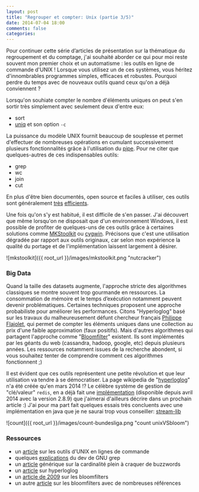 ```yaml
---
layout: post
title: "Regrouper et compter: Unix (partie 3/5)"
date: 2014-07-04 18:00
comments: false
categories: 
---
```

Pour continuer cette série d’articles de présentation sur la thématique du regroupement et du comptage, j'ai souhaité aborder ce qui pour moi reste souvent mon premier choix et un automatisme : les outils en ligne de commande d'UNIX ! Lorsque vous utilisez un de ces systèmes, vous héritez d'innombrables programmes simples, efficaces et robustes. Pourquoi perdre du temps avec de nouveaux outils quand ceux qu'on a déjà conviennent ?

Lorsqu'on souhiate compter le nombre d'éléments uniques on peut s'en sortir très simplement avec seulement deux d'entre eux:

- sort
- [uniq](http://en.wikipedia.org/wiki/Uniq) et son option `-c`

La puissance du modèle UNIX fournit beaucoup de souplesse et permet d'effectuer de nombreuses opérations en cumulant successivement plusieurs fonctionnalités grâce à l'utilisation du [pipe](http://doc.cat-v.org/unix/pipes/). Pour ne citer que quelques-autres de ces indispensables outils:

- grep
- wc
- join
- cut

En plus d'être bien documentés, open source et faciles à utiliser, ces outils sont généralement [très](http://lists.freebsd.org/pipermail/freebsd-current/2010-August/019310.html) [efficients](http://en.wikipedia.org/wiki/Merge_sort).

Une fois qu'on s'y est habitué, il est difficile de s'en passer. J'ai découvert que même lorsqu'on ne disposait que d'un environnement Windows, il est possible de profiter de quelques-uns de ces outils grâce à certaines solutions comme [MKStoolkit](http://en.wikipedia.org/wiki/MKS_Toolkit) ou [cygwin](http://en.wikipedia.org/wiki/Cygwin). Précisons que c'est une utilisation dégradée par rapport aux outils originaux, car selon mon expérience la qualité du portage et de l'implémentation laissent largement à désirer.

![mkstoolkit]({{ root_url }}/images/mkstoolkit.png "nutcracker")

### Big Data

Quand la taille des datasets augmente, l'approche stricte des algorithmes classiques se montre souvent trop gourmande en ressources. La consommation de mémoire et le temps d’exécution notamment peuvent devenir problématiques. Certaines techniques proposent une approche probabiliste pour améliorer les performances. Citons "Hyperloglog" basé sur les travaux du malheureusement défunt chercheur français [Philippe Flajolet](http://inria-alumni.fr/index.php/fr/page/article/id/202), qui permet de compter les éléments uniques dans une collection au prix d'une faible approximation (faux positifs). Mais d'autres algorithmes qui partagent l'approche comme "[Bloomfilter](http://en.wikipedia.org/wiki/Bloom_filter)" existent. Ils sont implémentés par les géants du web (cassandra, hadoop, google, etc) depuis plusieurs années. Les ressources notamment issues de la recherche abondent, si vous souhaitez tenter de comprendre comment ces algorithmes fonctionnent ;)

Il est évident que ces outils représentent une petite révolution et que leur utilisation va tendre à se démocratiser. La page wikipedia de "[hyperloglog](http://en.wikipedia.org/wiki/HyperLogLog)" n'a été créée qu'en mars 2014 !? Le célèbre système de gestion de "clé/valeur" `redis`, en a déjà fait une [implémentation](http://antirez.com/news/75) (disponible depuis avril 2014 avec la version 2.8.9) que j'aimerai d'ailleurs décrire dans un prochain article :) J'ai pour ma part fait quelques essais très concluents avec une implémentation en java que je ne saurai trop vous conseiller: [stream-lib](https://github.com/addthis/stream-lib)

![count]({{ root_url }}/images/count-bundesliga.png "count unixVSbloom")

### Ressources

- un [article](http://www.gregreda.com/2013/07/15/unix-commands-for-data-science/) sur les outils d'UNIX en lignes de commande
- quelques [explications](http://lists.freebsd.org/pipermail/freebsd-current/2010-August/019310.html) du dev de GNU grep
- un [article](http://highscalability.com/blog/2012/4/5/big-data-counting-how-to-count-a-billion-distinct-objects-us.html) générique sur la cardinalité plein à craquer de buzzwords
- un [article](http://research.neustar.biz/2012/10/25/sketch-of-the-day-hyperloglog-cornerstone-of-a-big-data-infrastructure/) sur hyperloglog
- un [article de 2009](http://spyced.blogspot.fr/2009/01/all-you-ever-wanted-to-know-about.html) sur les bloomfilters
- un autre [article](http://billmill.org/bloomfilter-tutorial/) sur les bloomfilters avec de nombreuses références

